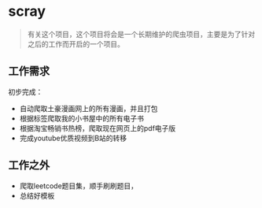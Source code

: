 # scray

>有关这个项目，这个项目将会是一个长期维护的爬虫项目，主要是为了针对之后的工作而开启的一个项目。

## 工作需求

初步完成：

- 自动爬取土豪漫画网上的所有漫画，并且打包
- 根据标签爬取我的小书屋中的所有电子书
- 根据淘宝畅销书热榜，爬取现在网页上的pdf电子版
- 完成youtube优质视频到B站的转移

## 工作之外

- 爬取leetcode题目集，顺手刷刷题目，
- 总结好模板
